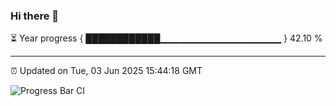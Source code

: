 ### Hi there 👋

⏳ Year progress { ████████████▁▁▁▁▁▁▁▁▁▁▁▁▁▁▁▁▁▁ } 42.10 %

---

⏰ Updated on Tue, 03 Jun 2025 15:44:18 GMT

![Progress Bar CI](https://github.com/IshwaranRudhara/GIT-ACTION/workflows/Progress%20Bar%20CI/badge.svg)
